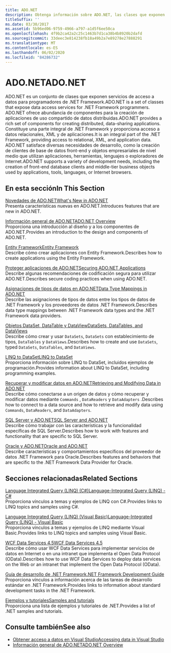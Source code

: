 ```yaml
---
title: ADO.NET
description: Obtenga información sobre ADO.NET, las clases que exponen servicios de acceso a datos para los programadores de .NET Framework para la creación de aplicaciones distribuidas de uso compartido de datos.
titleSuffix: ''
ms.date: 03/30/2017
ms.assetid: 5b96ed06-9759-4966-a797-a1d5f6ee50ca
ms.openlocfilehash: 4f9b2ca42a2c25c1463b7d1ca38b4b8920b2dafd
ms.sourcegitcommit: 33deec3e814238fb18a49b2a7e89278e27888291
ms.translationtype: MT
ms.contentlocale: es-ES
ms.lasthandoff: 06/02/2020
ms.locfileid: "84286732"
---
```

# <a name="adonet"></a><span data-ttu-id="c7ea2-103">ADO.NET</span><span class="sxs-lookup"><span data-stu-id="c7ea2-103">ADO.NET</span></span>

<span data-ttu-id="c7ea2-104">ADO.NET es un conjunto de clases que exponen servicios de acceso a datos para programadores de .NET Framework.</span><span class="sxs-lookup"><span data-stu-id="c7ea2-104">ADO.NET is a set of classes that expose data access services for .NET Framework programmers.</span></span> <span data-ttu-id="c7ea2-105">ADO.NET ofrece abundancia de componentes para la creación de aplicaciones de uso compartido de datos distribuidas.</span><span class="sxs-lookup"><span data-stu-id="c7ea2-105">ADO.NET provides a rich set of components for creating distributed, data-sharing applications.</span></span> <span data-ttu-id="c7ea2-106">Constituye una parte integral de .NET Framework y proporciona acceso a datos relacionales, XML y de aplicaciones.</span><span class="sxs-lookup"><span data-stu-id="c7ea2-106">It is an integral part of the .NET Framework, providing access to relational, XML, and application data.</span></span> <span data-ttu-id="c7ea2-107">ADO.NET satisface diversas necesidades de desarrollo, como la creación de clientes de base de datos front-end y objetos empresariales de nivel medio que utilizan aplicaciones, herramientas, lenguajes o exploradores de Internet.</span><span class="sxs-lookup"><span data-stu-id="c7ea2-107">ADO.NET supports a variety of development needs, including the creation of front-end database clients and middle-tier business objects used by applications, tools, languages, or Internet browsers.</span></span>  
  
## <a name="in-this-section"></a><span data-ttu-id="c7ea2-108">En esta sección</span><span class="sxs-lookup"><span data-stu-id="c7ea2-108">In This Section</span></span>  
 [<span data-ttu-id="c7ea2-109">Novedades de ADO.NET</span><span class="sxs-lookup"><span data-stu-id="c7ea2-109">What's New in ADO.NET</span></span>](whats-new.md)  
 <span data-ttu-id="c7ea2-110">Presenta características nuevas en ADO.NET.</span><span class="sxs-lookup"><span data-stu-id="c7ea2-110">Introduces features that are new in ADO.NET.</span></span>  
  
 [<span data-ttu-id="c7ea2-111">Información general de ADO.NET</span><span class="sxs-lookup"><span data-stu-id="c7ea2-111">ADO.NET Overview</span></span>](ado-net-overview.md)  
 <span data-ttu-id="c7ea2-112">Proporciona una introducción al diseño y a los componentes de ADO.NET.</span><span class="sxs-lookup"><span data-stu-id="c7ea2-112">Provides an introduction to the design and components of ADO.NET.</span></span>  
  
 [<span data-ttu-id="c7ea2-113">Entity Framework</span><span class="sxs-lookup"><span data-stu-id="c7ea2-113">Entity Framework</span></span>](/ef/ef6/index)  
 <span data-ttu-id="c7ea2-114">Describe cómo crear aplicaciones con Entity Framework.</span><span class="sxs-lookup"><span data-stu-id="c7ea2-114">Describes how to create applications using the Entity Framework.</span></span>  
  
 [<span data-ttu-id="c7ea2-115">Proteger aplicaciones de ADO.NET</span><span class="sxs-lookup"><span data-stu-id="c7ea2-115">Securing ADO.NET Applications</span></span>](securing-ado-net-applications.md)  
 <span data-ttu-id="c7ea2-116">Describe algunas recomendaciones de codificación segura para utilizar ADO.NET.</span><span class="sxs-lookup"><span data-stu-id="c7ea2-116">Describes secure coding practices when using ADO.NET.</span></span>  
  
 [<span data-ttu-id="c7ea2-117">Asignaciones de tipos de datos en ADO.NET</span><span class="sxs-lookup"><span data-stu-id="c7ea2-117">Data Type Mappings in ADO.NET</span></span>](data-type-mappings-in-ado-net.md)  
 <span data-ttu-id="c7ea2-118">Describe las asignaciones de tipos de datos entre los tipos de datos de .NET Framework y los proveedores de datos .NET Framework.</span><span class="sxs-lookup"><span data-stu-id="c7ea2-118">Describes data type mappings between .NET Framework data types and the .NET Framework data providers.</span></span>  
  
 [<span data-ttu-id="c7ea2-119">Objetos DataSet, DataTable y DataView</span><span class="sxs-lookup"><span data-stu-id="c7ea2-119">DataSets, DataTables, and DataViews</span></span>](./dataset-datatable-dataview/index.md)  
 <span data-ttu-id="c7ea2-120">Describe cómo crear y usar `DataSets`, `DataSets` con establecimiento de tipos, `DataTables` y `DataViews`.</span><span class="sxs-lookup"><span data-stu-id="c7ea2-120">Describes how to create and use `DataSets`, typed `DataSets`, `DataTables`, and `DataViews`.</span></span>  
  
 [<span data-ttu-id="c7ea2-121">LINQ to DataSet</span><span class="sxs-lookup"><span data-stu-id="c7ea2-121">LINQ to DataSet</span></span>](linq-to-dataset.md)  
 <span data-ttu-id="c7ea2-122">Proporciona información sobre LINQ to DataSet, incluidos ejemplos de programación.</span><span class="sxs-lookup"><span data-stu-id="c7ea2-122">Provides information about LINQ to DataSet, including programming examples.</span></span>  
  
 [<span data-ttu-id="c7ea2-123">Recuperar y modificar datos en ADO.NET</span><span class="sxs-lookup"><span data-stu-id="c7ea2-123">Retrieving and Modifying Data in ADO.NET</span></span>](retrieving-and-modifying-data.md)  
 <span data-ttu-id="c7ea2-124">Describe cómo conectarse a un origen de datos y cómo recuperar y modificar datos mediante `Commands` , `DataReaders` y `DataAdapters` .</span><span class="sxs-lookup"><span data-stu-id="c7ea2-124">Describes how to connect to a data source and how to retrieve and modify data using `Commands`, `DataReaders`, and `DataAdapters`.</span></span>  
  
 [<span data-ttu-id="c7ea2-125">SQL Server y ADO.NET</span><span class="sxs-lookup"><span data-stu-id="c7ea2-125">SQL Server and ADO.NET</span></span>](./sql/index.md)  
 <span data-ttu-id="c7ea2-126">Describe cómo trabajar con las características y la funcionalidad específicas de SQL Server.</span><span class="sxs-lookup"><span data-stu-id="c7ea2-126">Describes how to work with features and functionality that are specific to SQL Server.</span></span>  
  
 [<span data-ttu-id="c7ea2-127">Oracle y ADO.NET</span><span class="sxs-lookup"><span data-stu-id="c7ea2-127">Oracle and ADO.NET</span></span>](oracle-and-adonet.md)  
 <span data-ttu-id="c7ea2-128">Describe características y comportamientos específicos del proveedor de datos .NET Framework para Oracle.</span><span class="sxs-lookup"><span data-stu-id="c7ea2-128">Describes features and behaviors that are specific to the .NET Framework Data Provider for Oracle.</span></span>  
  
## <a name="related-sections"></a><span data-ttu-id="c7ea2-129">Secciones relacionadas</span><span class="sxs-lookup"><span data-stu-id="c7ea2-129">Related Sections</span></span>  
 [<span data-ttu-id="c7ea2-130">Language Integrated Query (LINQ) (C#)</span><span class="sxs-lookup"><span data-stu-id="c7ea2-130">Language-Integrated Query (LINQ) - C#</span></span>](../../../csharp/programming-guide/concepts/linq/index.md)  
 <span data-ttu-id="c7ea2-131">Proporciona vínculos a temas y ejemplos de LINQ con C#.</span><span class="sxs-lookup"><span data-stu-id="c7ea2-131">Provides links to LINQ topics and samples using C#.</span></span>  
  
 [<span data-ttu-id="c7ea2-132">Language Integrated Query (LINQ) (Visual Basic)</span><span class="sxs-lookup"><span data-stu-id="c7ea2-132">Language-Integrated Query (LINQ) - Visual Basic</span></span>](../../../visual-basic/programming-guide/concepts/linq/index.md)  
 <span data-ttu-id="c7ea2-133">Proporciona vínculos a temas y ejemplos de LINQ mediante Visual Basic.</span><span class="sxs-lookup"><span data-stu-id="c7ea2-133">Provides links to LINQ topics and samples using Visual Basic.</span></span>  
  
 [<span data-ttu-id="c7ea2-134">WCF Data Services 4.5</span><span class="sxs-lookup"><span data-stu-id="c7ea2-134">WCF Data Services 4.5</span></span>](../wcf/index.md)  
 <span data-ttu-id="c7ea2-135">Describe cómo usar WCF Data Services para implementar servicios de datos en Internet o en una intranet que implementa el Open Data Protocol (OData).</span><span class="sxs-lookup"><span data-stu-id="c7ea2-135">Describes how to use WCF Data Services to deploy data services on the Web or an intranet that implement the Open Data Protocol (OData).</span></span>  
  
 [<span data-ttu-id="c7ea2-136">Guía de desarrollo de .NET Framework</span><span class="sxs-lookup"><span data-stu-id="c7ea2-136">.NET Framework Development Guide</span></span>](../../development-guide.md)  
 <span data-ttu-id="c7ea2-137">Proporciona vínculos a información acerca de las tareas de desarrollo estándar en .NET Framework.</span><span class="sxs-lookup"><span data-stu-id="c7ea2-137">Provides links to information about standard development tasks in the .NET Framework.</span></span>  
  
 [<span data-ttu-id="c7ea2-138">Ejemplos y tutoriales</span><span class="sxs-lookup"><span data-stu-id="c7ea2-138">Samples and tutorials</span></span>](../../../samples-and-tutorials/index.md)  
 <span data-ttu-id="c7ea2-139">Proporciona una lista de ejemplos y tutoriales de .NET.</span><span class="sxs-lookup"><span data-stu-id="c7ea2-139">Provides a list of .NET samples and tutorials.</span></span>
  
## <a name="see-also"></a><span data-ttu-id="c7ea2-140">Consulte también</span><span class="sxs-lookup"><span data-stu-id="c7ea2-140">See also</span></span>

- [<span data-ttu-id="c7ea2-141">Obtener acceso a datos en Visual Studio</span><span class="sxs-lookup"><span data-stu-id="c7ea2-141">Accessing data in Visual Studio</span></span>](/visualstudio/data-tools/accessing-data-in-visual-studio)
- [<span data-ttu-id="c7ea2-142">Información general de ADO.NET</span><span class="sxs-lookup"><span data-stu-id="c7ea2-142">ADO.NET Overview</span></span>](ado-net-overview.md)
